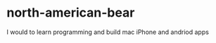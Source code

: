 north-american-bear
===================

I would to learn programming and build mac iPhone and andriod apps
